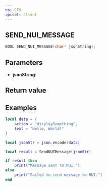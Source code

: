 ```yaml
---
ns: CFX
apiset: client
---
```

## SEND_NUI_MESSAGE

```c
BOOL SEND_NUI_MESSAGE(char* jsonString);
```


## Parameters
* **jsonString**: 

## Return value

## Examples
```lua
local data = {
    action = "displaySomething",
    text = "Hello, World!"
}

local jsonStr = json.encode(data)

local result = SendNUIMessage(jsonStr)

if result then
    print("Message sent to NUI.")
else
    print("Failed to send message to NUI.")
end
```
